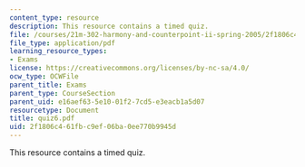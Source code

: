 ```yaml
---
content_type: resource
description: This resource contains a timed quiz.
file: /courses/21m-302-harmony-and-counterpoint-ii-spring-2005/2f1806c461fbc9ef06ba0ee770b9945d_quiz6.pdf
file_type: application/pdf
learning_resource_types:
- Exams
license: https://creativecommons.org/licenses/by-nc-sa/4.0/
ocw_type: OCWFile
parent_title: Exams
parent_type: CourseSection
parent_uid: e16aef63-5e10-01f2-7cd5-e3eacb1a5d07
resourcetype: Document
title: quiz6.pdf
uid: 2f1806c4-61fb-c9ef-06ba-0ee770b9945d
---
```

This resource contains a timed quiz.